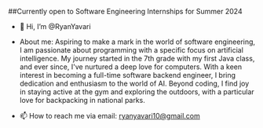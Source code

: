 ##Currently open to Software Engineering Internships for Summer 2024


- 👋 Hi, I’m @RyanYavari
  
- About me: Aspiring to make a mark in the world of software engineering, I am passionate about programming with a specific focus on artificial intelligence. My journey started in the 7th grade with my first Java class, and ever since, I've nurtured a deep love for computers. With a keen interest in becoming a full-time software backend engineer, I bring dedication and enthusiasm to the world of AI. Beyond coding, I find joy in staying active at the gym and exploring the outdoors, with a particular love for backpacking in national parks.
  
- 📫 How to reach me via email: ryanyavari10@gmail.com

<!---
RyanYavari/RyanYavari is a ✨ special ✨ repository because its `README.md` (this file) appears on your GitHub profile.
You can click the Preview link to take a look at your changes.
--->
